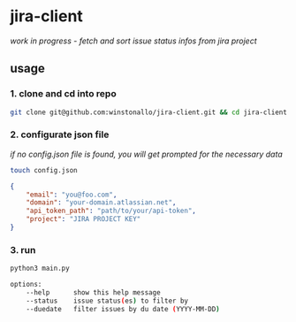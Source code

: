 # jira-client

_work in progress - fetch and sort issue status infos from jira project_

## usage


### 1. clone and cd into repo


```bash
git clone git@github.com:winstonallo/jira-client.git && cd jira-client
```

### 2. configurate json file

_if no config.json file is found, you will get prompted for the necessary data_

```bash
touch config.json
```

```json
{
    "email": "you@foo.com",
    "domain": "your-domain.atlassian.net",
    "api_token_path": "path/to/your/api-token",
    "project": "JIRA PROJECT KEY"
}

```

### 3. run
```bash
python3 main.py

options:
    --help      show this help message
    --status    issue status(es) to filter by
    --duedate   filter issues by du date (YYYY-MM-DD)
```
